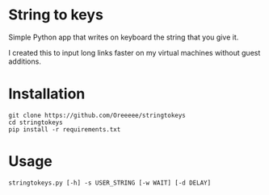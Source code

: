 # String to keys
Simple Python app that writes on keyboard the string that you give it.

I created this to input long links faster on my virtual machines without guest additions.

# Installation
```
git clone https://github.com/Oreeeee/stringtokeys
cd stringtokeys
pip install -r requirements.txt
```

# Usage
```stringtokeys.py [-h] -s USER_STRING [-w WAIT] [-d DELAY]```